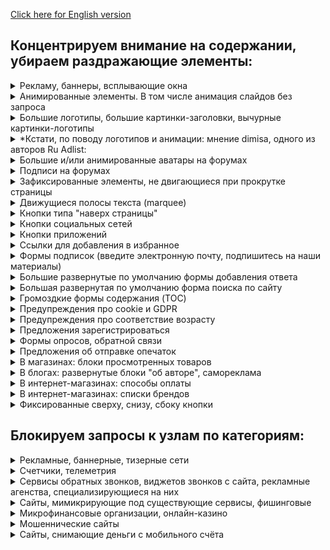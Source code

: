 [Click here for English version](policy_en.md)

## Концентрируем внимание на содержании, убираем раздражающие элементы:

<!-- realization of spoilers in Markdown: 
https://stackoverflow.com/questions/32814161/how-to-make-spoiler-text-in-github-wiki-pages -->

<details>
    <summary>
        Рекламу, баннеры, всплывающие окна
    </summary>
    Да, реклама - двигатель торговли, но зачастую очень уж она навязчивая.
</details>

<details>
    <summary>
        Анимированные элементы. В том числе анимация слайдов без запроса
    </summary>
    Пожалуйста, не надо мельтешить. Запускайте видео, анимацию и гифки только по нажатию на них.
</details>

<details>
    <summary>
        Большие логотипы, большие картинки-заголовки, вычурные картинки-логотипы
    </summary>
    Можно уже начать читать, а не пролистывать шапку в пол-экрана? И еще, скажите кто-нибудь дизайнерам и их заказчикам, что подавляющее число всех этих вычурных логотипов и слоганов никуда не годится. Извините.
</details>

<details>
    <summary>
        *Кстати, по поводу логотипов и анимации: мнение dimisa, одного из авторов Ru Adlist:
    </summary>
основные "показания" для скрытия лого и шапок обычно следующие: используемая анимация, раскручивающая кулеры систем охлаждения и банальная экономия экранного места. Никакого функционала, кроме дублирования кнопки "главная", у подобных шапок нет, зато они крадут от 100 до 300 пикселей экранного пространства. И если в десктопном разрешении 1920x1080 это не критично, то в ноутбучном, типа 1366х768, от реальной высоты браузерного окна может оставаться чуть больше 50%<br>
    https://forums.lanik.us/viewtopic.php?p=144449#p144449
</details>

<details>
    <summary>
        Большие и/или анимированные аватары на форумах
    </summary>
    Оттягивают на себя непропорционально много внимания.
</details>

<details>
    <summary>
        Подписи на форумах
    </summary>
    От десятого прочтения одной и той же глубокомысленной фразы радости читателю не добавится.
</details>

<details>
    <summary>
        Зафиксированные элементы, не двигающиеся при прокрутке страницы
    </summary>
    При прокрутке текст плавно уходит вверх, а какая-то кнопка остается прибитой гвоздями, отвлекая внимание. Вроде мелочь, но глаз дёргает.
</details>

<details>
    <summary>
        Движущиеся полосы текста (marquee)
    </summary>
    Дизайнеру не хватило места на экране? Или это отголоски старых биржевых сводок?
</details>

<details>
    <summary>
        Кнопки типа "наверх страницы"
    </summary>
    Отнимающие место и зачастую еще и зафиксированные
</details>

<details>
    <summary>
        Кнопки социальных сетей
    </summary>
    Возможно, посетитель и захочет вступить в группу, связанную с сайтом, но не надо тыкать ими в лицо.
</details>

<details>
    <summary>
        Кнопки приложений
    </summary>
    И так понятно, что многие крупные сервисы имеют свои приложения для смартфонов. Если посетитель заинтересуется ими, он отлично найдет их в маркете. Другой вопрос, какого они качества и насколько они нужны.
</details>

<details>
    <summary>
        Ссылки для добавления в избранное
    </summary>
    Это стандартная функция браузера, визуальный мусор не нужен.
</details>

<details>
    <summary>
        Формы подписок (введите электронную почту, подпишитесь на наши материалы)
    </summary>
    Хорошая функция, но уместная только на отдельной странице сайта. А скорее всего, будут слать всякий малоосмысленный спам.
</details>

<details>
    <summary>
        Большие развернутые по умолчанию формы добавления ответа
    </summary>
    Вообще, это полезные штуки, но часто дизайнеры делают их очень уж громоздкими и мешающими. По-хорошему, это должна быть либо маленькая формочка, либо настроено раскрытие её по клику на маленький элемент. Пока что часть форм-простыней убирается, с надеждой на лучшее решение в будущем.
</details>

<details>
    <summary>
        Большая развернутая по умолчанию форма поиска по сайту
    </summary>
    Либо маленькая формочка, либо гугл/яндекс/бинг.
</details>

<details>
    <summary>
        Громоздкие формы содержания (TOC)
    </summary>
    Вы читаете книгу с оглавления? С заголовками понятно, давайте уже перейдем на материал, ради которого мы пришли.
</details>

<details>
    <summary>
        Предупреждения про cookie и GDPR
    </summary>    
    Мы понимаем, что вы хотите выполнить требования европейских регуляторов, но эти окна не несут полезной информации.
</details>

<details>
    <summary>
        Предупреждения про соответствие возрасту
    </summary>
    Российские требования или дурость веб-дизайнеров? Но выглядит довольно нелепо.
</details>

<details>
    <summary>
        Предложения зарегистрироваться
    </summary>
    Кнопки/ссылки в меню вполне достаточно.
</details>

<details>
    <summary>
        Формы опросов, обратной связи
    </summary>
    "Ваше мнение очень важно для нас*"? 
    <br> *На самом деле, довольно редко.
</details>

<details>
    <summary>
        Предложения об отправке опечаток
    </summary>
    Опечаток обычно не случается, а это предупреждение постоянно мозолит глаза.
</details>

<details>
    <summary>
        В магазинах: блоки просмотренных товаров
    </summary>
    Мы не страдаем потерей памяти. И, возможно, в этот раз пришли в посмотреть совсем другие товары, чем в прошлый раз.
</details>

<details>
    <summary>
        В блогах: развернутые блоки "об авторе", самореклама
    </summary>
    Кнопки/ссылки в меню вполне достаточно. Не стоит на каждой странице пихать читателю свой портрет.
</details>

<details>
    <summary>
        В интернет-магазинах: способы оплаты
    </summary>
    Чаще всего и с иконками платежных систем. Это ведь такое редкое событие - оплата онлайн по карточке!
</details>

<details>
    <summary>
        В интернет-магазинах: списки брендов
    </summary>
    Всех подряд, да. Ужасно полезно.
</details>

<details>
    <summary>
        Фиксированные сверху, снизу, сбоку кнопки
    </summary>
    Обычно этим страдают интернет-магазины. Поисковым системам разрешаем фиксировать строку, остальным, извините, нет. Места на экране не так много.
</details>


## Блокируем запросы к узлам по категориям:
<details>
    <summary>
        Рекламные, баннерные, тизерные сети
    </summary>
    
</details>

<details>
    <summary>
        Счетчики, телеметрия
    </summary>
    Разнообразные сервисы аналитики поведения пользователей. Включая веб- и почтовую аналитику.
</details>

<details>
    <summary>
        Сервисы обратных звонков, виджетов звонков с сайта, рекламные агенства, специализирующиеся на них
    </summary>
    Скажем скромно, этот список - наиболее полный из всего доступного на данный момент для избавления от всех этих прыгающих кнопок с телефонными трубками.
</details>

<details>
    <summary>
        Сайты, мимикрирующие под существующие сервисы, фишинговые
    </summary>
    То есть, делающие вид, что вы зашли на ВКонтакте, например, и предлагающие вам ввести пароль. Мошенники, в общем. И эти сайтики плодятся, как грибы после дождя.
    
- Никакая техподдержка не будет спрашивать ваш пароль и номер кредитной карты.

</details>

<details>
    <summary>
        Микрофинансовые организации, онлайн-казино
    </summary>
    На самом деле, заблокировать какое-нибудь Азино777 не получается даже у государства со всеми его ресурсами. Но попробовать-то можно.
</details>

<details>
    <summary>
        Мошеннические сайты
    </summary>
"Вы выиграли автомобиль! Только заплатите 200 рублей на почтовые расходы"
<br>
На самом деле, лучшая защита от мошенников - здравый смысл.<br>
- Никто не будет вам платить деньги за просто так.<br>
- Никто не будет вам продавать товар себе в убыток.<br>
- Никакая техподдержка не будет спрашивать ваш пароль и номер кредитной карты.<br>
- Никакой опер не будет выпытывать ваше место жительства, количество денег и наличное имущество.<br>
- Биткойны вас не озолотят. (Вспомните ваучеры!)<br>
- Не платите "закрепительный платёж" и прочие "комиссии" мошенникам.<br>
- Сотрудники "газовой службы" и "фирмы по установке водосчетчиков" почему-то убегают при слове "полиция".<br>
- В казино выигрывают только их владельцы.
</details>

<details>
    <summary>
        Сайты, снимающие деньги с мобильного счёта
    </summary>
    Звучит фантастично, но уже несколько лет как работает. Называется WAP-Click, если кому интересно. Узаконенные мошенники, если в двух словах.
<br><br>
Из описания на одном из таких сайтов:<br><br>
"Абонент решил посетить сайт по кинофильмам.
При заходе на сайт специальным скриптом он перенаправляется на лендинг, на котором будет кнопка «Play» или «Смотреть».
Нажимая на кнопку, абонент соглашается с условиями и подписывается на услугу.
Он получает контент, а с его счета ежедневно будет списываться определенная сумма.
Все совершенно легально и согласовано с операторами связи."
<br><br>
В погоне за деньгами посетителей такие сайты не гнушаются разными грязными приёмами типа невидимых кнопок, автоподписывающих скриптов и т.д. Результат один - на ваш мобильный номер (который вы не вводили! - они сами его определяют при заходе на сайт с телефона) вешают платную подписку и снимают по несколько десятков рублей в день, пока вы не заметите.
<br><br>
Сжечь их!
<br><br>
Да, есть множество свидетельств, когда платные подписки вешались на абонентов сотрудниками сотовых операторов. В таком случае блокировка WAP-Click сайтов не сможет ничем помочь, к сожалению. Но вот от технических мошенничеств со стороны недобросовестных владельцев сайтов - вполне.
<br><br>
Разумеется, блокировка уже засветившихся WAP-Click сайтов - только одна из линий обороны. Еще очень помогает использование VPN при заходе с телефона, это не позволяет мошенникам автоматически узнать ваш номер. Также неплохо себя показывает контентный счет, хотя это муторно, защищает не от всего и требует обновления. Также, некоторые сотовые операторы (Йота, Тинькофф) принципиально не навешивают платные подписки на абонентов. Пока что. Разумеется, у них есть при этом свои заморочки и подводные камни - тарифы, покрытие, блокировка торрентов и препятствование расшаривания трафика между устройствами.
<br><br>
    
Ну и, конечно, хорошо иметь харизму или юридическое образование, чтобы позвонить на горячую линию вынести мозг операторам, и/или написать претензию и вернуть, всё же, свои деньги.
</details>
